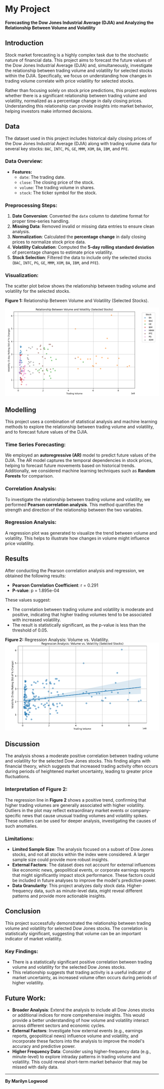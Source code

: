 # My Project  
**Forecasting the Dow Jones Industrial Average (DJIA) and Analyzing the Relationship Between Volume and Volatility**  

## Introduction  
Stock market forecasting is a highly complex task due to the stochastic nature of financial data. This project aims to forecast the future values of the Dow Jones Industrial Average (DJIA) and, simultaneously, investigate the relationship between trading volume and volatility for selected stocks within the DJIA. Specifically, we focus on understanding how changes in trading volume correlate with price volatility for selected stocks.

Rather than focusing solely on stock price predictions, this project explores whether there is a significant relationship between trading volume and volatility, normalized as a percentage change in daily closing prices. Understanding this relationship can provide insights into market behavior, helping investors make informed decisions.

## Data  
The dataset used in this project includes historical daily closing prices of the Dow Jones Industrial Average (DJIA) along with trading volume data for several key stocks: `BAC`, `INTC`, `PG`, `GE`, `MMM`, `XOM`, `BA`, `IBM`, and `PFE`.  
### Data Overview:
- **Features:**  
  - `date`: The trading date.  
  - `close`: The closing price of the stock.  
  - `volume`: The trading volume in shares.  
  - `stock`: The ticker symbol for the stock.  

### Preprocessing Steps:  
1. **Date Conversion**: Converted the `date` column to datetime format for proper time-series handling.  
2. **Missing Data**: Removed invalid or missing data entries to ensure clean analysis.  
3. **Normalization**: Calculated the **percentage change** in daily closing prices to normalize stock price data.  
4. **Volatility Calculation**: Computed the **5-day rolling standard deviation** of percentage changes to estimate price volatility.  
5. **Stock Selection**: Filtered the data to include only the selected stocks (`BAC`, `INTC`, `PG`, `GE`, `MMM`, `XOM`, `BA`, `IBM`, and `PFE`).  

### Visualization:  
The scatter plot below shows the relationship between trading volume and volatility for the selected stocks.  

**Figure 1:** Relationship Between Volume and Volatility (Selected Stocks).  

![Figure 1](assets/IMG/DowFinalProjectFigure1.png)  

## Modelling  
This project uses a combination of statistical analysis and machine learning methods to explore the relationship between trading volume and volatility, and to forecast future values of the DJIA.

### Time Series Forecasting:  
We employed an **autoregressive (AR)** model to predict future values of the DJIA. The AR model captures the temporal dependencies in stock prices, helping to forecast future movements based on historical trends. Additionally, we considered machine learning techniques such as **Random Forests** for comparison.

### Correlation Analysis:  
To investigate the relationship between trading volume and volatility, we performed **Pearson correlation analysis**. This method quantifies the strength and direction of the relationship between the two variables.

### Regression Analysis:  
A regression plot was generated to visualize the trend between volume and volatility. This helps to illustrate how changes in volume might influence price volatility.

## Results  
After conducting the Pearson correlation analysis and regression, we obtained the following results:

- **Pearson Correlation Coefficient**: r = 0.291
- **P-value**: p = 1.895e-04

These values suggest:
- The correlation between trading volume and volatility is moderate and positive, indicating that higher trading volumes tend to be associated with increased volatility.
- The result is statistically significant, as the p-value is less than the threshold of 0.05.

**Figure 2:** Regression Analysis: Volume vs. Volatility.  
![Figure 2](assets/IMG/DowFinalProjectFigure2.png)
## Discussion  
The analysis shows a moderate positive correlation between trading volume and volatility for the selected Dow Jones stocks. This finding aligns with financial theory, which suggests that increased trading activity often occurs during periods of heightened market uncertainty, leading to greater price fluctuations.

### Interpretation of Figure 2:
The regression line in **Figure 2** shows a positive trend, confirming that higher trading volumes are generally associated with higher volatility. Outliers in the plot may reflect extraordinary market events or company-specific news that cause unusual trading volumes and volatility spikes. These outliers can be used for deeper analysis, investigating the causes of such anomalies.

### Limitations:
- **Limited Sample Size**: The analysis focused on a subset of Dow Jones stocks, and not all stocks within the index were considered. A larger sample size could provide more robust insights.
- **External Factors**: The dataset does not account for external influences like economic news, geopolitical events, or corporate earnings reports that might significantly impact stock performance. These factors could be included in future analyses to improve the model's predictive power.
- **Data Granularity**: This project analyzes daily stock data. Higher-frequency data, such as minute-level data, might reveal different patterns and provide more actionable insights.

## Conclusion  
This project successfully demonstrated the relationship between trading volume and volatility for selected Dow Jones stocks. The correlation is statistically significant, suggesting that volume can be an important indicator of market volatility.

### Key Findings:
- There is a statistically significant positive correlation between trading volume and volatility for the selected Dow Jones stocks.
- This relationship suggests that trading activity is a useful indicator of market uncertainty, as increased volume often occurs during periods of higher volatility.

## Future Work:
- **Broader Analysis**: Extend the analysis to include all Dow Jones stocks or additional indices for more comprehensive insights. This would provide a better understanding of how volume and volatility interact across different sectors and economic cycles.
- **External Factors**: Investigate how external events (e.g., earnings reports, geopolitical news) influence volume and volatility, and incorporate these factors into the analysis to improve the model's accuracy and predictive power.
- **Higher Frequency Data**: Consider using higher-frequency data (e.g., minute-level) to explore intraday patterns in trading volume and volatility. This could reveal short-term market behavior that may be missed with daily data.

---

**By Marilyn Logwood**  
